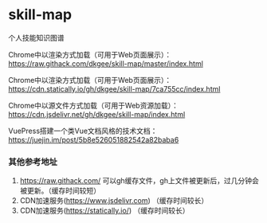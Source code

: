 # skill-map
个人技能知识图谱

Chrome中以渲染方式加载（可用于Web页面展示）：https://raw.githack.com/dkgee/skill-map/master/index.html

Chrome中以渲染方式加载（可用于Web页面展示）：https://cdn.statically.io/gh/dkgee/skill-map/7ca755cc/index.html

Chrome中以源文件方式加载（可用于Web资源加载）：https://cdn.jsdelivr.net/gh/dkgee/skill-map/index.html

VuePress搭建一个类Vue文档风格的技术文档：https://juejin.im/post/5b8e526051882542a82baba6

### 其他参考地址
1. https://raw.githack.com/    可以gh缓存文件，gh上文件被更新后，过几分钟会被更新。（缓存时间较短）
2. CDN加速服务(https://www.jsdelivr.com)  （缓存时间较长）
3. CDN加速服务(https://statically.io/)  （缓存时间较长）
  

